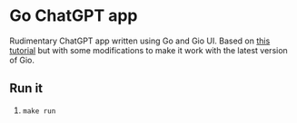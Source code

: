 # Go ChatGPT app

Rudimentary ChatGPT app written using Go and Gio UI. Based on [this tutorial](https://medium.com/@osho_jay/building-lightweight-cross-platform-applications-entirely-in-go-no-js-no-bs-4b737e3f5067) but with some modifications to make it work with the latest version of Gio.

## Run it
1. `make run`
